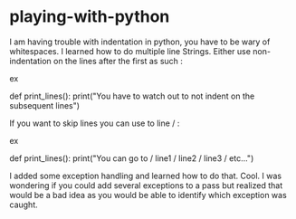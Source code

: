 # playing-with-python
I am having trouble with indentation in python, you have to be wary of whitespaces.
I learned how to do multiple line Strings. Either use non-indentation on the lines after the first as such :

ex

def print_lines():
    print("You have to watch out to not indent
on the subsequent lines")

If you want to skip lines you can use to line / :

ex

def print_lines():
    print("You can go to /
    line1 /
    line2 / line3 / etc...")

I added some exception handling and learned how to do that. Cool.
I was wondering if you could add several exceptions to a pass but realized that would be a bad idea as you would be able to identify which exception was caught.
